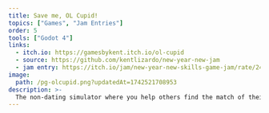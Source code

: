 ```yaml
---
title: Save me, OL Cupid!
topics: ["Games", "Jam Entries"]
order: 5
tools: ["Godot 4"]
links:
  - itch.io: https://gamesbykent.itch.io/ol-cupid
  - source: https://github.com/kentlizardo/new-year-new-jam
  - jam entry: https://itch.io/jam/new-year-new-skills-game-jam/rate/2467832
image:
  path: /pg-olcupid.png?updatedAt=1742521708953
description: >-
  The non-dating simulator where you help others find the match of their dreams! Made for the New Year, New Skills Game Jam.
---
```

